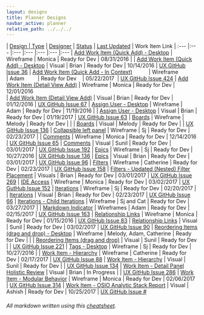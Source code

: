 ```yaml
---
layout: designs
title: Planner Designs
navbar_active: planner
relative_path: ../../../
---
```


| <a href="javascript:SortTable(0);" id="designTableTitle" class="sort">Design | <a href="javascript:SortTable(1);" id="designTableType" class="sort">Type</a> | <a href="javascript:SortTable(2);" id="designTableDesigner" class="sort">Designer</a> | <a href="javascript:SortTable(3);" id="designTableStatus" class="sort">Status<a/> | <a href="javascript:SortTable(4, 'D', 'mdy');" id="designTableUpdate" class="sort">Last Updated</a> | <span id="designTableWILinks">Work Item Link</span>
| :---                                              |:---                   |:---           |:---               |:---               |:---                                                                                                      |:---
| [Add Work Item (Quick Add) - Desktop](https://redhat.invisionapp.com/share/XS9EZV3WP)               | Wireframe             | Monica        | Ready for Dev     | 08/31/2016  |
| [Add Work Item (Quick Add) - Desktop](https://redhat.invisionapp.com/share/NU8YPHLJP)               | Visual                | Brian         | Ready for Dev     | 10/14/2016  | [UX GitHub Issue 36](https://github.com/fabric8-ui/fabric8-ux/issues/36)
| [Add Work Item (Quick Add - In Context)](https://redhat.invisionapp.com/share/ZNBQM11YC)            | Wireframe             | Adam          | Ready for Dev     | 05/22/2017  | [UX GitHub Issue 424](https://github.com/fabric8-ui/fabric8-ux/issues/424)
| [Add Work Item (Detail View Add)](https://redhat.invisionapp.com/share/Y39KFTAE7)                   | Wireframe             | Monica        | Ready for Dev     | 12/01/2016        
| [Add Work Item (Detail View Add)](https://redhat.invisionapp.com/share/HJ9YNYX2T)                   | Visual                | Brian         | Ready for Dev     | 01/12/2016  | [UX GitHub Issue 67](https://github.com/fabric8-ui/fabric8-ux/issues/67)
| [Assign User - Desktop](https://redhat.invisionapp.com/share/KT9E5L9JZ)                             | Wireframe             | Adam          | Ready for Dev     | 11/19/2016  |
| [Assign User - Desktop](https://redhat.invisionapp.com/share/VK9L3RIUG)                             | Visual                | Brian         | Ready for Dev     | 01/19/2017  | [UX GitHub Issue 63](https://github.com/fabric8-ui/fabric8-ux/issues/63)
| [Boards](https://redhat.invisionapp.com/share/XD9ZNX7M7)                                            | Wireframe             | Melody        | Ready for Dev     |             |
| [Boards](https://redhat.invisionapp.com/share/GWBAMBMSC)                                            | Visual                | Melody        | Ready for Dev     |             | [UX GitHub Issue 136](https://github.com/fabric8-ui/fabric8-ux/issues/136)
| [Collapsible left panel](https://redhat.invisionapp.com/share/AVAL74W9N)                            | Wireframe             | Sj            | Ready for Dev     | 02/23/2017  |
| [Comments](https://redhat.invisionapp.com/share/6E9OIX4YB)                                          | Wireframe             | Monica        | Ready for Dev     | 12/14/2016  | [UX GitHub Issue 65](https://github.com/fabric8-ui/fabric8-ux/issues/65)
| [Comments](https://redhat.invisionapp.com/share/Q6AAQVO8X)                                          | Visual                | Sunil         | Ready for Dev     | 03/01/2017  | [UX GitHub Issue 192](https://github.com/fabric8-ui/fabric8-ux/issues/192)
| [Epics](https://redhat.invisionapp.com/share/QU9U8D8GF)                                             | Wireframe             | Sj            | Ready for Dev     | 10/27/2016  | [UX GitHub Issue 136](https://github.com/fabric8-ui/fabric8-ux/issues/136)
| [Epics](https://redhat.invisionapp.com/share/GMA7LUFXV)                                             | Visual                | Brian         | Ready for Dev     | 03/01/2017  | [UX GitHub Issue 96](https://github.com/fabric8-ui/fabric8-ux/issues/96)
| [Filters](https://redhat.invisionapp.com/share/56AH8F1XM)                                           | Wireframe             | Catherine     | Ready for Dev     | 02/23/2017  | [UX GitHub Issue 158](https://github.com/fabric8-ui/fabric8-ux/issues/158)
| [Filters - Updated (Nested) Filter Placement](https://redhat.invisionapp.com/share/JHAOAEEYW)       | Visuals               | Brian         | Ready for Dev     | 03/01/2017  | [UX GitHub Issue 269](https://github.com/fabric8-ui/fabric8-ux/issues/269)
| [IDE Access](https://redhat.invisionapp.com/share/5UAH0I2BE)                                        | Wireframe             | Monica        | Ready for Dev     | 03/02/2017  | [UX GutHub Issue 152](https://github.com/fabric8-ui/fabric8-ux/issues/152)
| [Iterations](https://redhat.invisionapp.com/share/KA9CAYL7M)                                        | Wireframe             | Sj            | Ready for Dev     | 02/20/2017  |
| [Iterations](https://redhat.invisionapp.com/share/FR9R8G6B9)                                        | Visual                | Brian         | Ready for Dev     | 02/23/2017  | [UX GitHub Issue 66](https://github.com/fabric8-ui/fabric8-ux/issues/66)
| [Iterations - Child Iterations](https://redhat.invisionapp.com/share/YPB0J2NGB)                     | Wireframe             | Sj and Cat    | Ready for Dev     | 03/27/2017  |
| [Markdown Indicator](https://redhat.invisionapp.com/share/GRAHX5HSQ)                                | Wireframes            | Adam          | Ready for Dev     | 02/15/2017  | [UX GitHub Issue 163](https://github.com/fabric8-ui/fabric8-ux/issues/163)
| [Relationship Links](https://redhat.invisionapp.com/share/M28SSTLRJ)                                | Wireframe             | Monica        | Ready for Dev     | 01/15/2016  | [UX GitHub Issue 83](https://github.com/fabric8-ui/fabric8-ux/issues/83)
| [Relationship Links](https://redhat.invisionapp.com/share/2KABL3Y4Z)                                | Visual                | Sunil         | Ready for Dev     | 03/02/2017  | [UX GitHub Issue 90](https://github.com/fabric8-ui/fabric8-ux/issues/90)
| [Reordering Items (drag and drop) - Desktop](https://redhat.invisionapp.com/share/YVA4PGYA3)        | Wireframe             | Melody, Adam, Catherine  | Ready for Dev     |  |
| [Reordering Items (drag and drop)](https://redhat.invisionapp.com/share/YBAUESBKG)                  | Visual                | Sunil         | Ready for Dev     |             | [UX GitHub Issue 221](https://github.com/fabric8-ui/fabric8-ux/issues/221)
| [Tags - Desktop](https://redhat.invisionapp.com/share/6E8ZFBF2Q)                                    | Wireframe             | Sj            | Ready for Dev     | 10/27/2016  |
| [Work Item - Hierarchy](https://redhat.invisionapp.com/share/YVA4PGYA3)                             | Wireframe             | Catherine     | Ready for Dev     | 02/17/2017  | [UX GitHub Issue 88](https://github.com/fabric8-ui/fabric8-ux/issues/88)
| [Work Item - Hierarchy](https://redhat.invisionapp.com/share/ZPB1VOOXS)                             | Visual                | Sunil         | Ready for Dev     |             | [UX GitHub Issue 134](https://github.com/fabric8-ui/fabric8-ux/issues/134)
| [Work Item - Detail Panel Holistic Review](https://redhat.invisionapp.com/share/4WB800RHD)          | Visual                | Brian         | In Progress       |             | [UX GitHub Issue 286](https://github.com/fabric8-ui/fabric8-ux/issues/286)
| [Work Item - Modular Behavior](https://redhat.invisionapp.com/share/8QACKL3AY)                      | Wireframe             | Monica        | Ready for Dev     | 02/06/2017  | [UX GitHub Issue 314](https://github.com/fabric8-ui/fabric8-ux/issues/314)
| [Work Item - OSIO Analytic Stack Report](https://)                      | Visual             | Ashish        | Ready for Dev     | 10/25/2017  | [UX GitHub Issue #](https://)
###### All markdown written using this [cheatsheet](https://github.com/adam-p/markdown-here/wiki/Markdown-Cheatsheet).
